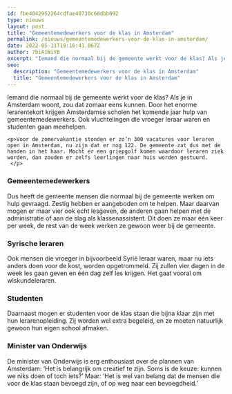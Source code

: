 ```yaml
---
id: fbe4042952264cdfae48730c68dbb092
type: nieuws
layout: post
title: "Gemeentemedewerkers voor de klas in Amsterdam"
permalink: /nieuws/gemeentemedewerkers-voor-de-klas-in-amsterdam/
date: 2022-05-11T19:16:41.067Z
author: 7biA1WiYB
excerpt: "Iemand die normaal bij de gemeente werkt voor de klas? Als je in Amsterdam woont, zou dat zomaar eens kunnen. Door het enorme lerarentekort krijgen Amsterdamse scholen het komende jaar hulp van gemeentemedewerkers. Ook vluchtelingen die vroeger leraar waren en studenten gaan meehelpen.  "
seo:
  description: "Gemeentemedewerkers voor de klas in Amsterdam"
  title: "Gemeentemedewerkers voor de klas in Amsterdam"
---
```

Iemand die normaal bij de gemeente werkt voor de klas? Als je in Amsterdam woont, zou dat zomaar eens kunnen. Door het enorme lerarentekort krijgen Amsterdamse scholen het komende jaar hulp van gemeentemedewerkers. Ook vluchtelingen die vroeger leraar waren en studenten gaan meehelpen.  

    <p>Voor de zomervakantie stonden er zo’n 300 vacatures voor leraren open in Amsterdam, nu zijn dat er nog 122. De gemeente zat dus met de handen in het haar. Mocht er een griepgolf komen waardoor leraren ziek worden, dan zouden er zelfs leerlingen naar huis worden gestuurd.  </p>
<h3>Gemeentemedewerkers</h3>
<p>Dus heeft de gemeente mensen die normaal bij de gemeente werken om hulp gevraagd. Zestig hebben er aangeboden om te helpen. Maar daarvan mogen er maar vier ook echt lesgeven, de anderen gaan helpen met de administratie of aan de slag als klassenassistent. Dit doen ze maar één keer per week, de rest van de week werken ze gewoon weer bij de gemeente.</p>
<h3>Syrische leraren</h3>
<p>Ook mensen die vroeger in bijvoorbeeld Syrië leraar waren, maar nu iets anders doen voor de kost, worden opgetrommeld. Zij zullen vier dagen in de week les gaan geven en één dag zelf les krijgen. Het gaat vooral om wiskundeleraren.</p>
<h3>Studenten</h3>
<p>Daarnaast mogen er studenten voor de klas staan die bijna klaar zijn met hun lerarenopleiding. Zij worden wel extra begeleid, en ze moeten natuurlijk gewoon hun eigen school afmaken.</p>
<h3>Minister van Onderwijs</h3>
<p>De minister van Onderwijs is erg enthousiast over de plannen van Amsterdam: ‘Het is belangrijk om creatief te zijn. Soms is de keuze: kunnen we niks doen of toch iets?’ Maar: ‘Het is wel van belang dat de mensen die voor de klas staan bevoegd zijn, of op weg naar een bevoegdheid.’</p>  
